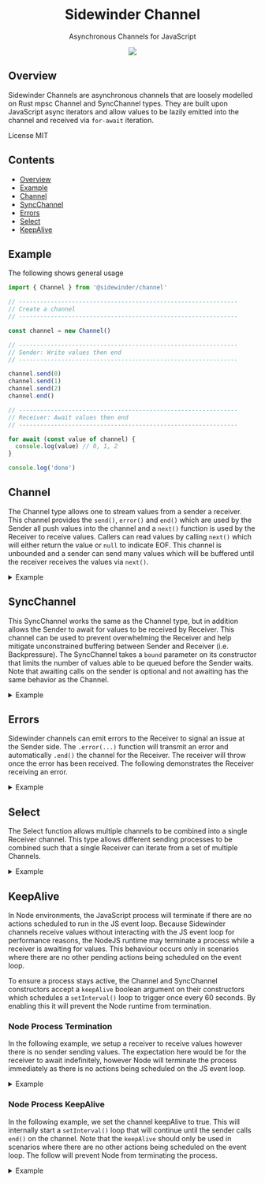 <div align='center'>

<h1>Sidewinder Channel</h1>

<p>Asynchronous Channels for JavaScript</p>

[<img src="https://img.shields.io/npm/v/@sidewinder/channel?label=%40sidewinder%2Fchannel">](https://www.npmjs.com/package/@sidewinder/channel)

</div>

## Overview

Sidewinder Channels are asynchronous channels that are loosely modelled on Rust mpsc Channel and SyncChannel types. They are built upon JavaScript async iterators and allow values to be lazily emitted into the channel and received via `for-await` iteration.

License MIT

## Contents

- [Overview](#Overview)
- [Example](#Example)
- [Channel](#Channel)
- [SyncChannel](#SyncChannel)
- [Errors](#Errors)
- [Select](#Select)
- [KeepAlive](#KeepAlive)

## Example

The following shows general usage

```typescript
import { Channel } from '@sidewinder/channel'

// --------------------------------------------------------------
// Create a channel
// --------------------------------------------------------------

const channel = new Channel()

// --------------------------------------------------------------
// Sender: Write values then end
// --------------------------------------------------------------

channel.send(0)
channel.send(1)
channel.send(2)
channel.end()

// --------------------------------------------------------------
// Receiver: Await values then end
// --------------------------------------------------------------

for await (const value of channel) {
  console.log(value) // 0, 1, 2
}

console.log('done')
```

## Channel

The Channel type allows one to stream values from a sender a receiver. This channel provides the `send()`, `error()` and `end()` which are used by the Sender all push values into the channel and a `next()` function is used by the Receiver to receive values. Callers can read values by calling `next()` which will either return the value or `null` to indicate EOF. This channel is unbounded and a sender can send many values which will be buffered until the receiver receives the values via `next()`.

<details>
    <summary>Example</summary>

```typescript
import { Channel } from '@sidewinder/channel'

const channel = new Channel()

channel.send(0)
channel.send(1)
channel.send(2)
channel.end()

const value0 = await channel.next()
const value1 = await channel.next()
const value2 = await channel.next()
const eof = await channel.next() // null
```

</details>

## SyncChannel

This SyncChannel works the same as the Channel type, but in addition allows the Sender to await for values to be received by Receiver. This channel
can be used to prevent overwhelming the Receiver and help mitigate unconstrained buffering between Sender and Receiver (i.e. Backpressure). The SyncChannel takes a `bound` parameter on its constructor that limits the number of values able to be queued before the Sender waits. Note that awaiting calls on the sender is optional and not awaiting has the same behavior as the Channel.

<details>
    <summary>Example</summary>

```typescript
import { SyncChannel } from '@sidewinder/channel'

const channel = new Channel(1) // allow 1 value to be buffered

;(async () => {
  await channel.send(0) // 1 second
  await channel.send(1) // 2 seconds
  await channel.send(2) // 3 seconds
  await channel.end() // 4 seconds
  // done
})()

// Receiver waits 1 second before receiving the next value
await delay(1000)
const value0 = await channel.next()
await delay(1000)
const value1 = await channel.next()
await delay(1000)
const value2 = await channel.next()
await delay(1000)
const eof = await channel.next() // null
```

</details>

## Errors

Sidewinder channels can emit errors to the Receiver to signal an issue at the Sender side. The `.error(...)` function will transmit an error and automatically `.end()` the channel for the Receiver. The receiver will throw once the error has been received. The following demonstrates the Receiver receiving an error.

<details>
    <summary>Example</summary>

```typescript
import { Channel } from '@sidewinder/channel'

const channel = new Channel()

channel.send(0) // 1
channel.send(1) // 2
channel.error(new Error()) // error
channel.end() // optional: Has no effect

const value0 = await channel.next() // 1
const value1 = await channel.next() // 2
const value2 = await channel.next().catch((error) => error) // error
const eof = await channel.next() // null
```

</details>

## Select

The Select function allows multiple channels to be combined into a single Receiver channel. This type allows different sending processes to be combined such that a single Receiver can iterate from a set of multiple Channels.

<details>
    <summary>Example</summary>

```typescript
import { Channel, Select } from '@sidewinder/channel'

const numbers = new Channel<number>()
const strings = new Channel<string>()

numbers.send(0)
strings.send('hello')
numbers.send(1)
strings.send('world')
numbers.send(2)
numbers.end() // Note: all senders must end for the select
strings.end() //       receiver to end.

const select = Select([numbers, strings])
await channel.next() // 0
await channel.next() // 'hello'
await channel.next() // 1
await channel.next() // 'world'
await channel.next() // 2
await channel.next() // null - eof
```

</details>

## KeepAlive

In Node environments, the JavaScript process will terminate if there are no actions scheduled to run in the JS event loop. Because Sidewinder channels receive values without interacting with the JS event loop for performance reasons, the NodeJS runtime may terminate a process while a receiver is awaiting for values. This behaviour occurs only in scenarios where there are no other pending actions being scheduled on the event loop.

To ensure a process stays active, the Channel and SyncChannel constructors accept a `keepAlive` boolean argument on their constructors which schedules a `setInterval()` loop to trigger once every 60 seconds. By enabling this it will prevent the Node runtime from termination.

### Node Process Termination

In the following example, we setup a receiver to receive values however there is no sender sending values. The expectation here would be for the receiver to await indefinitely, however Node will terminate the process immediately as there is no actions being scheduled on the JS event loop.

<details>
    <summary>Example</summary>

```typescript
import { Channel } from '@sidewinder/channel'

const channel = new Channel()

async function receiver() {
  for await (const value of channel) {
    console.log(value)
  }
}

receiver().then(() => console.log('done'))
```

</details>

### Node Process KeepAlive

In the following example, we set the channel keepAlive to true. This will internally start a `setInterval()` loop that will continue until the sender calls `end()` on the channel. Note that the `keepAlive` should only be used in scenarios where there are no other actions being scheduled on the event loop. The follow will prevent Node from terminating the process.

<details>
    <summary>Example</summary>

```typescript
import { Channel } from '@sidewinder/channel'

const channel = new Channel(true) // keepAlive

async function receiver() {
  for await (const value of channel) {
    console.log(value)
  }
}

receiver().then(() => console.log('done'))
```

</details>
